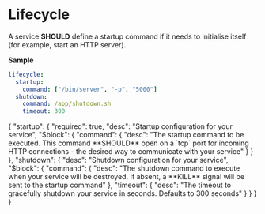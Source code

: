 # Lifecycle

A service **SHOULD** define a startup command if it needs to initialise itself (for example, start an HTTP server).

**Sample**
```yaml
lifecycle:
  startup:
    command: ["/bin/server", "-p", "5000"]
  shutdown:
    command: /app/shutdown.sh
    timeout: 300
```

<json-table>
<p>
{
  "startup": {
    "required": true,
    "desc": "Startup configuration for your service",
    "$block": {
      "command": {
        "desc": "The startup command to be executed. This command **SHOULD** open on a `tcp` port for incoming HTTP connections - the desired way to communicate with your service"
      }
    }
  },
  "shutdown": {
    "desc": "Shutdown configuration for your service",
    "$block": {
      "command": {
        "desc": "The shutdown command to execute when your service will be destroyed. If absent, a **KILL** signal will be sent to the startup command"
      },
      "timeout": {
        "desc": "The timeout to gracefully shutdown your service in seconds. Defaults to 300 seconds"
      }
    }
  }
}
</p>
</json-table>